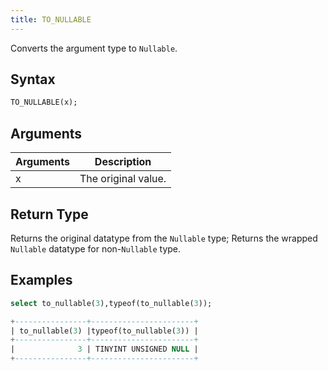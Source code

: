 ```yaml
---
title: TO_NULLABLE
---
```


Converts the argument type to `Nullable`.


## Syntax

```sql
TO_NULLABLE(x);
```

## Arguments

| Arguments | Description                |
|-----------|----------------------------|
| x         | The original value.        |


## Return Type

Returns the original datatype from the `Nullable` type; Returns the wrapped `Nullable` datatype for non-`Nullable` type.

## Examples

```sql
select to_nullable(3),typeof(to_nullable(3));

+----------------+-----------------------+
| to_nullable(3) |typeof(to_nullable(3)) |
+----------------+-----------------------+
|              3 | TINYINT UNSIGNED NULL |
+----------------+-----------------------+
```




 
